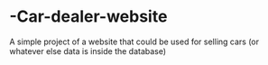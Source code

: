 # -Car-dealer-website
A simple project of a website that could be used for selling cars (or whatever else data is inside the database)
